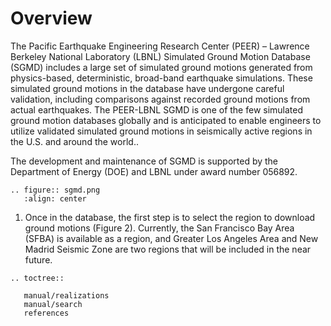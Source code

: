 # Overview

The Pacific Earthquake Engineering Research Center (PEER) – Lawrence Berkeley National Laboratory (LBNL) Simulated Ground Motion Database (SGMD) includes a large set of simulated ground motions generated from physics-based, deterministic, broad-band earthquake simulations. These simulated ground motions in the database have undergone careful validation, including comparisons against recorded ground motions from actual earthquakes. The PEER-LBNL SGMD is one of the few simulated ground motion databases globally and is anticipated to enable engineers to utilize validated simulated ground motions in seismically active regions in the U.S. and around the world..

The development and maintenance of SGMD is supported by the Department of Energy (DOE) and LBNL under award number 056892.

```{eval-rst}
.. figure:: sgmd.png
   :align: center
```

1. Once in the database, the first step is to select the region to download ground motions (Figure 2).
   Currently, the San Francisco Bay Area (SFBA) is available as a region, and Greater Los Angeles Area
   and New Madrid Seismic Zone are two regions that will be included in the near future. 


```{eval-rst}
.. toctree::

   manual/realizations
   manual/search
   references

```

